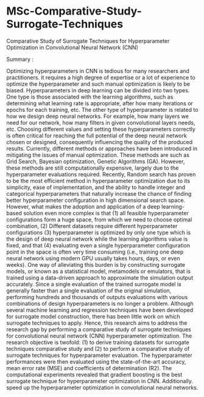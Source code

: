 # MSc-Comparative-Study-Surrogate-Techniques
Comparative Study of Surrogate Techniques for Hyperparameter Optimization in Convolutional Neural Network (CNN) 

Summary :

Optimizing hyperparameters in CNN is tedious for many researchers and practitioners. it requires a high degree of expertise or a lot of experience to optimize the hyperparameter and such manual optimization is likely to be biased. Hyperparameters in deep learning can be divided into two types. One type is those associated with the learning algorithms, such as determining what learning rate is appropriate, after how many iterations or epochs for each training, etc. The other type of hyperparameter is related to how we design deep neural networks. For example, how many layers we need for our network, how many filters in given convolutional layers needs, etc. Choosing different values and setting these hyperparameters correctly is often critical for reaching the full potential of the deep neural network chosen or designed, consequently influencing the quality of the produced results. Currently, different methods or approaches have been introduced in mitigating the issues of manual optimization. These methods are such as Grid Search, Bayesian optimization, Genetic Algorithms (GA). However, these methods are still computationally expensive, largely due to the hyperparameter evaluations required. Recently, Random search has proven to be the most efficient method in hyperparameter optimization due to its simplicity, ease of implementation, and the ability to handle integer and categorical hyperparameters that naturally increase the chance of finding better hyperparameter configuration in high dimensional search space. However, what makes the adoption and application of a deep learning-based solution even more complex is that (1) all feasible hyperparameter configurations form a huge space, from which we need to choose optimal combination, (2) Different datasets require different hyperparameter configurations (3) hyperparameter is optimized by only one type which is the design of deep neural network while the learning algorithms value is fixed, and that (4) evaluating even a single hyperparameter configuration point in the space is often very time consuming (i.e., training one deep neural network using modern GPU usually takes hours, days, or even weeks). One way of alleviating this burden is by constructing surrogate models, or known as a statistical model, metamodels or emulators, that is trained using a data-driven approach to approximate the simulation output accurately. Since a single evaluation of the trained surrogate model is generally faster than a single evaluation of the original simulation, performing hundreds and thousands of outputs evaluations with various combinations of design hyperparameters is no longer a problem. Although several machine learning and regression techniques have been developed for surrogate model construction, there has been little work on which surrogate techniques to apply. Hence, this research aims to address the research gap by performing a comparative study of surrogate techniques for convolutional neural network (CNN) hyperparameter optimization. The research objective is twofold: (1) to derive training datasets for surrogate techniques comparative study and (2) to perform a comparative study of surrogate techniques for hyperparameter evaluation. The hyperparameter performances were then evaluated using the state-of-the-art accuracy, mean error rate (MSE) and coefficients of determination (R2). The computational experiments revealed that gradient boosting is the best surrogate technique for hyperparameter optimization in CNN. Additionally. speed up the hyperparameter optimization in convolutional neural networks.
